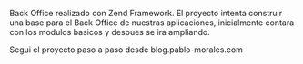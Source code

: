 Back Office realizado con Zend Framework. El proyecto intenta construir una base para el Back Office de nuestras aplicaciones, inicialmente contara con los modulos basicos y despues se ira ampliando.

Segui el proyecto paso a paso desde blog.pablo-morales.com